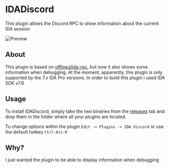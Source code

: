 # IDADiscord
This plugin allows the Discord RPC to show information about the current IDA session

![Preview](https://user-images.githubusercontent.com/63450795/185998989-c7e428d1-993b-479d-af6e-9534c218347d.png)

## About
This plugin is based on [offlineJ/ida-rpc](https://github.com/offlineJ/ida-rpc), but now it also shows some information when debugging. At the moment, apparently, this plugin is only supported by the 7.x IDA Pro versions.
In order to build this plugin i used IDA SDK v7.6



## Usage
To install IDADiscord, simply take the two binaries from the [releases](https://github.com/bakablaze/IDADiscord/releases) tab and drop them in the folder where all your plugins are located.

To change options within the plugin ```Edit -> Plugins -> IDA Discord``` or use the default hotkey ```Ctrl-Alt-R```

## Why?
I just wanted the plugin to be able to display information when debugging
